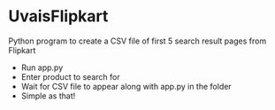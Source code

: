 # UvaisFlipkart
Python program to create a CSV file of first 5 search result pages from Flipkart

- Run app.py
- Enter product to search for
- Wait for CSV file to appear along with app.py in the folder
- Simple as that!
